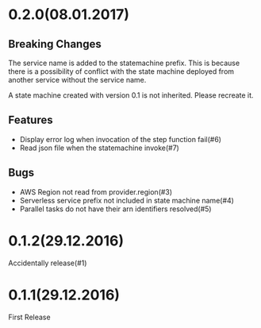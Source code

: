 # 0.2.0(08.01.2017)
## Breaking Changes
The service name is added to the statemachine prefix.
This is because there is a possibility of conflict with the state machine deployed from another service without the service name.

A state machine created with version 0.1 is not inherited. Please recreate it.

## Features
- Display error log when invocation of the step function fail(#6)
- Read json file when the statemachine invoke(#7)

## Bugs
- AWS Region not read from provider.region(#3)
- Serverless service prefix not included in state machine name(#4)
- Parallel tasks do not have their arn identifiers resolved(#5)

# 0.1.2(29.12.2016)
Accidentally release(#1)

# 0.1.1(29.12.2016)
First Release
